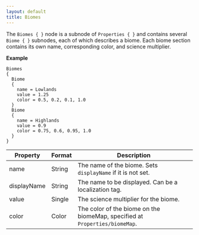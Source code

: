 ```yaml
---
layout: default
title: Biomes
---
```


The `Biomes { }` node is a subnode of `Properties { }` and contains several `Biome { }` subnodes, each of which describes a biome. Each biome section contains its own name, corresponding color, and science multiplier.

**Example**
```
Biomes
{
  Biome
  {
    name = Lowlands
    value = 1.25
    color = 0.5, 0.2, 0.1, 1.0
  }
  Biome
  {
    name = Highlands
    value = 0.9
    color = 0.75, 0.6, 0.95, 1.0
  }
}
```

|Property|Format|Description|
|--------|------|-----------|
|name|String|The name of the biome. Sets `displayName` if it is not set.|
|displayName|String|The name to be displayed. Can be a localization tag.|
|value|Single|The science multiplier for the biome.|
|color|Color|The color of the biome on the biomeMap, specified at `Properties/biomeMap`.|
